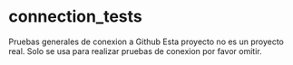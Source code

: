 # connection_tests
Pruebas generales de conexion a Github
Esta proyecto no es un proyecto real. Solo se usa para realizar pruebas de conexion por favor omitir. 
